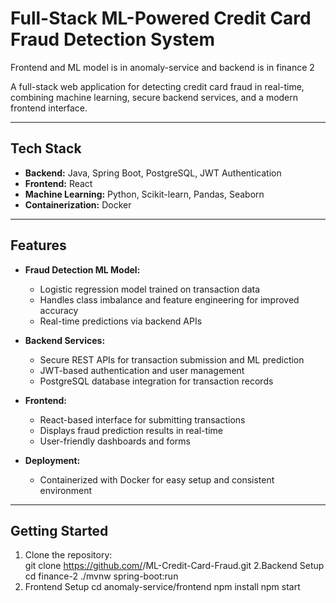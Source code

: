 # Full-Stack ML-Powered Credit Card Fraud Detection System

Frontend and ML model is in anomaly-service and backend is in finance 2

A full-stack web application for detecting credit card fraud in real-time, combining machine learning, secure backend services, and a modern frontend interface.

---

## Tech Stack

- **Backend:** Java, Spring Boot, PostgreSQL, JWT Authentication  
- **Frontend:** React  
- **Machine Learning:** Python, Scikit-learn, Pandas, Seaborn  
- **Containerization:** Docker  

---

## Features

- **Fraud Detection ML Model:**  
  - Logistic regression model trained on transaction data  
  - Handles class imbalance and feature engineering for improved accuracy  
  - Real-time predictions via backend APIs  

- **Backend Services:**  
  - Secure REST APIs for transaction submission and ML prediction  
  - JWT-based authentication and user management  
  - PostgreSQL database integration for transaction records  

- **Frontend:**  
  - React-based interface for submitting transactions  
  - Displays fraud prediction results in real-time  
  - User-friendly dashboards and forms  

- **Deployment:**  
  - Containerized with Docker for easy setup and consistent environment  

---

## Getting Started

1. Clone the repository:  
git clone https://github.com/<your-username>/ML-Credit-Card-Fraud.git
2.Backend Setup
cd finance-2
./mvnw spring-boot:run
3. Frontend Setup
cd anomaly-service/frontend
npm install
npm start
